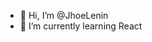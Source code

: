 - 👋 Hi, I’m @JhoeLenin
- 🌱 I’m currently learning React 


<!---
JhoeLenin/JhoeLenin is a ✨ special ✨ repository because its `README.md` (this file) appears on your GitHub profile.
You can click the Preview link to take a look at your changes.
--->
